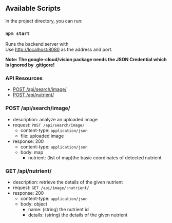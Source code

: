 ## Available Scripts

In the project directory, you can run:

### `npm start`

Runs the backend server with<br>
Use [http://localhost:8080](http://localhost:8080) as the address and port.

**Note: The google-cloud/vision package needs the JSON Credential which is ignored by .gitigore!**

### API Resources

  - [POST /api/search/image/](#post-api/search/image/)
  - [POST /api/nutrient/](#get-/api/nutrient/)

### POST /api/search/image/
- description: analyze an uploaded image
- request: `POST /api/search/image/`
    - content-type: `application/json`
    - file: uploaded image
- response: 200
    - content-type: `application/json`
    - body: map
      - nutrient: (list of map)the basic coordinates of detected nutrient


### GET /api/nutrient/
- description: retrieve the details of the given nutrient
- request: `GET /api/image/:nutrient/`   
- response: 200
    - content-type: `application/json`
    - body: object
      - name: (string) the nutrient id
      - details: (string) the details of the given nutrient



